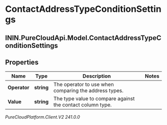# ContactAddressTypeConditionSettings

## ININ.PureCloudApi.Model.ContactAddressTypeConditionSettings

## Properties

|Name | Type | Description | Notes|
|------------ | ------------- | ------------- | -------------|
| **Operator** | **string** | The operator to use when comparing the address types. | |
| **Value** | **string** | The type value to compare against the contact column type. | |



_PureCloudPlatform.Client.V2 241.0.0_
